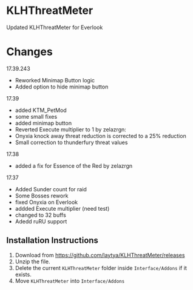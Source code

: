 # KLHThreatMeter

Updated KLHThreatMeter for Everlook

# Changes
17.39.243
- Reworked Minimap Button logic
- Added option to hide minimap button

17.39
- added KTM_PetMod
- some small fixes
- added minimap button
- Reverted Execute multiplier to 1
by zelazrgn:
- Onyxia knock away threat reduction is corrected to a 25% reduction
- Small correction to thunderfury threat values

17.38
- added a fix for Essence of the Red by zelazrgn

17.37
- Added Sunder count for raid
- Some Bosses rework
- fixed Onyxia on Everlook
- addded Execute multiplier (need test)
- changed to 32 buffs
- Adedd ruRU support

## Installation Instructions

1. Download from https://github.com/laytya/KLHThreatMeter/releases
2. Unzip the file.
3. Delete the current `KLHThreatMeter` folder inside `Interface/Addons` if it exists.
4. Move `KLHThreatMeter` into `Interface/Addons`



